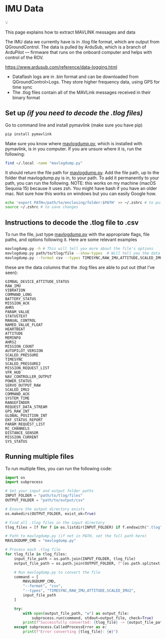 # IMU Data

<aside>
💡

This page explains how to extract MAVLINK messages and data

</aside>

The IMU data we currently have is in .tlog file format, which are output from QGroundControl. The data is pulled by ArduSub, which is a branch of ArduPilot — firmware that runs on the onboard computer and helps with control of the ROV. 

https://www.ardusub.com/reference/data-logging.html

- Dataflash logs are in .bin format and can be downloaded from QGroundControl>Logs. They store higher frequency data, using GPS for time sync
- The .tlog files contain all of the MAVLink messages received in their binary format

## Set up *(if you need to decode the .tlog files)*

Go to command line and install pymavlink (make sure you have pip)

```bash
pip install pymavlink
```

Make sure you know where [mavlogdump.py](http://mavlogdump.py), which is installed with pymavlink, is in you computer. If you are unsure where it is, run the following:

```bash
find ~/.local -name "mavlogdump.py"
```

It should return the file path for [mavlogdump.py](http://mavlogdump.py). Add the file path, up to the folder that mavlogdump.py is in, to your path. To add it permanently to your path, you can run the following. NOTE: this works on my machine (macOS Sequoia 15) because it uses zsh. You might have bash if you have an older mac. Not sure how this works on windows but you can easily Google how. 

```bash
echo 'export PATH=/path/to/enclosing/folder:$PATH' >> ~/.zshrc # to put this in your terminal path file
source ~/.zshrc # to save changes
```

## Instructions to decode the .tlog file to .csv

To run the file, just type [mavlogdump.py](http://mavlogdump.py) with the appropriate flags, file paths, and options following it. Here are some relevant examples

```bash
mavlogdump.py -h # This will tell you more about the file's options
mavlogdump.py path/to/tlog/file --show-types  # Will tell you the data columns that the tlog file has
mavlogdump.py --format csv --types TIMESYNC,RAW_IMU,ATTITUDE,SCALED_IMU2,GPS_RAW_INT,GLOBAL_POSITION_INT  path/to/file.tlog > output/path/file.csv #This will put out these types into an output .csv file  
```

these are the data columns that the .tlog files are able to put out (that I’ve seen):

```
GIMBAL_DEVICE_ATTITUDE_STATUS
RAW_IMU
VIBRATION
COMMAND_LONG
BATTERY_STATUS
MISSION_ACK
AHRS
PARAM_VALUE
STATUSTEXT
MANUAL_CONTROL
NAMED_VALUE_FLOAT
HEARTBEAT
ATTITUDE
MEMINFO
AHRS2
MISSION_COUNT
AUTOPILOT_VERSION
SCALED_PRESSURE
TIMESYNC
SCALED_PRESSURE2
MISSION_REQUEST_LIST
VFR_HUD
NAV_CONTROLLER_OUTPUT
POWER_STATUS
SERVO_OUTPUT_RAW
SCALED_IMU2
COMMAND_ACK
SYSTEM_TIME
RANGEFINDER
REQUEST_DATA_STREAM
GPS_RAW_INT
GLOBAL_POSITION_INT
EKF_STATUS_REPORT
PARAM_REQUEST_LIST
RC_CHANNELS
DISTANCE_SENSOR
MISSION_CURRENT
SYS_STATUS
```

## Running multiple files

To run multiple files, you can run the following code:
```python
import os
import subprocess

# Set your input and output folder paths
INPUT_FOLDER = "path/to/tlog/files"
OUTPUT_FOLDER = "path/to/output/csv"

# Ensure the output directory exists
os.makedirs(OUTPUT_FOLDER, exist_ok=True)

# Find all .tlog files in the input directory
tlog_files = [f for f in os.listdir(INPUT_FOLDER) if f.endswith(".tlog")]

# Path to mavlogdump.py (if not in PATH, set the full path here)
MAVLOGDUMP_CMD = "mavlogdump.py"

# Process each .tlog file
for tlog_file in tlog_files:
    input_file_path = os.path.join(INPUT_FOLDER, tlog_file)
    output_file_path = os.path.join(OUTPUT_FOLDER, f"{os.path.splitext(tlog_file)[0]}.csv")

    # Run mavlogdump.py to convert the file
    command = [
        MAVLOGDUMP_CMD,
        "--format", "csv",
        "--types", "TIMESYNC,RAW_IMU,ATTITUDE,SCALED_IMU2",
        input_file_path
    ]

    try:
        with open(output_file_path, "w") as output_file:
            subprocess.run(command, stdout=output_file, check=True)
        print(f"Successfully converted: {tlog_file} -> {output_file_path}")
    except subprocess.CalledProcessError as e:
        print(f"Error converting {tlog_file}: {e}")
```
